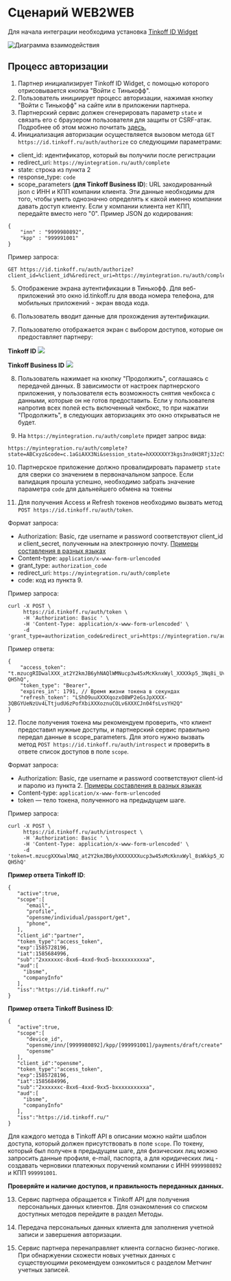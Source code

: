
# Сценарий WEB2WEB

Для начала интеграции необходима установка [Tinkoff ID Widget](./widget.md)

![Диаграмма взаимодействия](../img/diagram_tid_w2w.png)

## Процесс авторизации

1. Партнер инициализирует Tinkoff ID Widget, с помощью которого отрисовывается кнопка "Войти с Тинькофф".
2. Пользователь инициирует процесс авторизации, нажимая кнопку "Войти с Тинькофф" на сайте или в приложении партнера.  
3. Партнерский сервис должен сгенерировать параметр ```state``` и связать его с браузером пользователя для защиты от CSRF-атак. Подробнее об этом можно почитать [здесь.](https://datatracker.ietf.org/doc/html/draft-ietf-oauth-security-topics-14#section-4.7)  
4. Инициализация авторизации осуществляется вызовом метода ```GET https://id.tinkoff.ru/auth/authorize``` со следующими параметрами:
* client_id: идентификатор, который вы получили после регистрации
* redirect_uri: ```https://myintegration.ru/auth/complete```
* state: строка из пункта 2
* response_type: ```code```
* scope_parameters (**для Tinkoff Business ID**): URL закодированный json с ИНН и КПП компании клиента. Эти данные необходимы для того, чтобы уметь однозначно определять к какой именно компании давать доступ клиенту. Если у компании клиента нет КПП, передайте вместо него "0". Пример JSON до кодирования:

```
{ 
    "inn" : "9999980892", 
    "kpp" : "999991001" 
} 
```

Пример запроса:

```
GET https://id.tinkoff.ru/auth/authorize?client_id=%client_id%&redirect_uri=https://myintegration.ru/auth/complete&state=ABCxyz&response_type=code&scope_parameters=%20%7B%20%22inn%22%20:%20%227743180892%22,%20%22kpp%22%20:%20%22773101001%22%20%7D
```
5. Отображение экрана аутентификации в Тинькофф. Для веб-приложений это окно id.tinkoff.ru для ввода номера телефона, для мобильных приложений - экран ввода кода.   

6. Пользователь вводит данные для прохождения аутентификации.   

7. Пользователю отображается экран с выбором доступов, которые он предоставляет партнеру:  

**Tinkoff ID**
![](https://business.cdn-tinkoff.ru/static/images/opensme/partner-script.jpg)

**Tinkoff Business ID**
![](https://business.cdn-tinkoff.ru/static/images/opensme/consents-pop-up.jpg)


8. Пользователь нажимает на кнопку "Продолжить", соглашаясь с передачей данных. В зависимости от настроек партнерского приложения, у пользователя есть возможность снятия чекбокса с данными, которые он не готов предоставить.
Если у пользователя напротив всех полей есть включенный чекбокс, то при нажатии "Продолжить", в следующих авторизациях это окно открываться не будет.

9. На ```https://myintegration.ru/auth/complete``` придет запрос вида:  

```
https://myintegration.ru/auth/complete?state=ABCxyz&code=c.1aGiAXX3Ni&session_state=hXXXXXXY3kgs3nx0H3RTj3JzCSrdaqaDhU6lS8XXXXX.i4kl6dsEB1SQogzq0Nj0
```
10. Партнерское приложение должно провалидировать параметр ```state``` для сверки со значением в первоначальном запросе. Если валидация прошла успешно, необходимо забрать значение параметра ```code``` для дальнейшего обмена на токены
   
11. Для получения Access и Refresh токенов необходимо вызвать метод ```POST https://id.tinkoff.ru/auth/token```.

Формат запроса:

* Authorization: Basic, где username и password соответствуют client_id и client_secret, полученным на электронную почту. [Примеры составления в разных языках](https://gist.github.com/brandonmwest/a2632d0a65088a20c00a)
* Content-type: ```application/x-www-form-urlencoded```
* grant_type: ```authorization_code```
* redirect_uri: ```https://myintegration.ru/auth/complete```
* code: код из пункта 9.

Пример запроса:
``` 
curl -X POST \
     https://id.tinkoff.ru/auth/token \
     -H 'Authorization: Basic ' \
     -H 'Content-Type: application/x-www-form-urlencoded' \
     -d 'grant_type=authorization_code&redirect_uri=https://myintegration.ru/auth/complete&code=c.1aGiAXX3Ni'
```
Пример ответа:
```
{
    "access_token": "t.mzucgRIDwalXXX_at2Y2kmJB6yhNAQlWMNucp3w45xMcKknxWyl_XXXXkp5_3Nq8i_UvddDroJvd3elz-QH5hQ",
    "token_type": "Bearer",
    "expires_in": 1791, // Время жизни токена в секундах
    "refresh_token": "LShO9uuXXXXqozxO8WP2eGsJpXXXX-3QBGYUeNzUv4LTtjudU6zPofXbiXXXoznuCOLv6XXXCJn04fsLvsYH2Q"
}
```

12. После получения токена мы рекомендуем проверить, что клиент предоставил нужные доступы, и партнерский сервис правильно передал данные в scope_parameters. Для этого нужно вызвать метод ```POST https://id.tinkoff.ru/auth/introspect``` и проверить в ответе список доступов в поле ```scope```.

Формат запроса:

* Authorization: Basic, где username и password соответствуют client-id и паролю из пункта 2. [Примеры составления в разных языках](https://gist.github.com/brandonmwest/a2632d0a65088a20c00a)
* Content-type: ```application/x-www-form-urlencoded```
* token — тело токена, полученного на предыдущем шаге.

Пример запроса:
``` 
curl -X POST \
     https://id.tinkoff.ru/auth/introspect \
     -H 'Authorization: Basic ' \
     -H 'Content-Type: application/x-www-form-urlencoded' \
     -d 'token=t.mzucgXXXwalMAQ_at2Y2kmJB6yhXXXXXXXucp3w45xMcKknxWyl_8sWkkp5_XXXXX_UvddDroJvd3elz-QH5hQ'
```

**Пример ответа Tinkoff ID**:
```
{
   "active":true,
   "scope":[
      "email",
      "profile",
      "opensme/individual/passport/get",
      "phone",
   ],
   "client_id":"partner",
   "token_type":"access_token",
   "exp":1585728196,
   "iat":1585684996,
   "sub":"2xxxxxxc-8xx6-4xxd-9xx5-bxxxxxxxxxxa",
   "aud":[
     "ibsme",
     "companyInfo"
   ],
   "iss":"https://id.tinkoff.ru/"
}
```
**Пример ответа Tinkoff Business ID**:
```
{
   "active":true,
   "scope":[
      "device_id",
      "opensme/inn/[9999980892]/kpp/[999991001]/payments/draft/create"
      "opensme"
   ],
   "client_id":"opensme",
   "token_type":"access_token",
   "exp":1585728196,
   "iat":1585684996,
   "sub":"2xxxxxxc-8xx6-4xxd-9xx5-bxxxxxxxxxxa",
   "aud":[
     "ibsme",
     "companyInfo"
   ],
   "iss":"https://id.tinkoff.ru/"
}
```

Для каждого метода в Tinkoff API в описании можно найти шаблон доступа, который должен присутствовать в поле ```scope```. По токену, который был получен в предыдущем шаге, для физических лиц можно запросить данные профиля, e-mail, паспорта, а для юридических лиц - создавать черновики платежных поручений компании с ИНН ```9999980892``` и КПП ```999991001```.

**Проверяйте и наличие доступов, и правильность переданных данных.**

13. Сервис партнера обращается к Tinkoff API для получения персональных данных клиентов. Для ознакомления со списком доступных методов перейдите в раздел Методы.

14. Передача персональных данных клиента для заполнения учетной записи и завершения авторизации.

15. Сервис партнера перенаправляет клиента согласно бизнес-логике. При обнаржуении схожести новых учетных данных с существующими рекомендуем ознкомиться с разделом Метчинг учетных записей.
